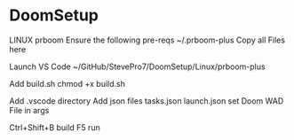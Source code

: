 # DoomSetup
LINUX
prboom
Ensure the following pre-reqs
~/.prboom-plus
Copy all Files here

Launch VS Code
~/GitHub/StevePro7/DoomSetup/Linux/prboom-plus

Add build.sh
chmod +x build.sh

Add .vscode directory
Add json files
tasks.json
launch.json     set Doom WAD File in args

Ctrl+Shift+B    build
F5              run
